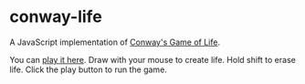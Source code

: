# conway-life

A JavaScript implementation of [Conway's Game of Life](https://en.wikipedia.org/wiki/Conway's_Game_of_Life).

You can [play it here](https://lonekorean.github.io/conway-life/). Draw with your mouse to create life. Hold shift to erase life. Click the play button to run the game.

